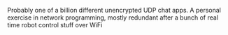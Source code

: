 Probably one of a billion different unencrypted UDP chat apps. A personal exercise in network programming, mostly redundant after a bunch of real time robot control stuff over WiFi
